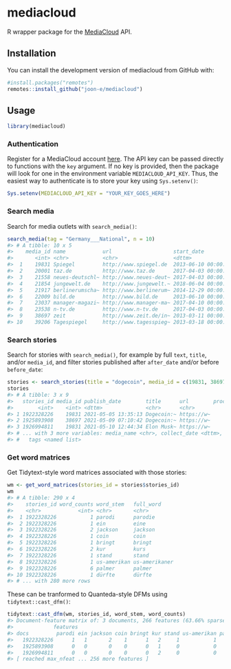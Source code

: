 
<!-- README.md is generated from README.Rmd. Please edit that file -->

# mediacloud

<!-- badges: start -->

<!-- badges: end -->

R wrapper package for the [MediaCloud](https://mediacloud.org/) API.

## Installation

You can install the development version of mediacloud from GitHub with:

``` r
#install.packages("remotes")
remotes::install_github("joon-e/mediacloud")
```

## Usage

``` r
library(mediacloud)
```

### Authentication

Register for a MediaCloud account
[here](https://explorer.mediacloud.org/#/user/signup). The API key can
be passed directly to functions with the `key` argument. If no key is
provided, then the package will look for one in the environment variable
`MEDIACLOUD_API_KEY`. Thus, the easiest way to authenticate is to store
your key using `Sys.setenv()`:

``` r
Sys.setenv(MEDIACLOUD_API_KEY = "YOUR_KEY_GOES_HERE")
```

### Search media

Search for media outlets with `search_media()`:

``` r
search_media(tag = "Germany___National", n = 10)
#> # A tibble: 10 x 5
#>    media_id name            url                    start_date          tags     
#>       <int> <chr>           <chr>                  <dttm>              <named l>
#>  1    19831 Spiegel         http://www.spiegel.de  2013-06-10 00:00:00 <list [1~
#>  2    20001 taz.de          http://www.taz.de      2017-04-03 00:00:00 <list [1~
#>  3    21558 neues-deutschl~ http://www.neues-deut~ 2017-04-03 00:00:00 <list [1~
#>  4    21854 jungewelt.de    http://www.jungewelt.~ 2018-06-04 00:00:00 <list [2~
#>  5    21917 berlinerumscha~ http://www.berlinerum~ 2014-12-29 00:00:00 <list [7~
#>  6    22009 bild.de         http://www.bild.de     2013-06-10 00:00:00 <list [2~
#>  7    23037 manager-magazi~ http://www.manager-ma~ 2017-04-10 00:00:00 <list [9~
#>  8    23538 n-tv.de         http://www.n-tv.de     2017-04-03 00:00:00 <list [9~
#>  9    38697 zeit            http://www.zeit.de/in~ 2013-03-11 00:00:00 <list [2~
#> 10    39206 Tagespiegel     http://www.tagesspieg~ 2013-03-18 00:00:00 <list [2~
```

### Search stories

Search for stories with `search_media()`, for example by full `text`,
`title`, and/or `media_id`, and filter stories published after
`after_date` and/or before `before_date`:

``` r
stories <- search_stories(title = "dogecoin", media_id = c(19831, 38697), after_date = "2021-05-01")
stories
#> # A tibble: 3 x 9
#>   stories_id media_id publish_date        title      url        processed_stori~
#>        <int>    <int> <dttm>              <chr>      <chr>                 <dbl>
#> 1 1922328226    19831 2021-05-05 13:35:13 Dogecoin:~ https://w~       2328683297
#> 2 1925893908    38697 2021-05-09 07:10:42 Dogecoin:~ https://w~       2331981923
#> 3 1926994811    19831 2021-05-10 12:44:34 Elon Musk~ https://w~       2333054504
#> # ... with 3 more variables: media_name <chr>, collect_date <dttm>,
#> #   tags <named list>
```

### Get word matrices

Get Tidytext-style word matrices associated with those stories:

``` r
wm <- get_word_matrices(stories_id = stories$stories_id)
wm
#> # A tibble: 290 x 4
#>    stories_id word_counts word_stem   full_word    
#>    <chr>            <int> <chr>       <chr>        
#>  1 1922328226           1 parodi      parodie      
#>  2 1922328226           1 ein         eine         
#>  3 1922328226           2 jackson     jackson      
#>  4 1922328226           1 coin        coin         
#>  5 1922328226           1 bringt      bringt       
#>  6 1922328226           2 kur         kurs         
#>  7 1922328226           1 stand       stand        
#>  8 1922328226           1 us-amerikan us-amerikaner
#>  9 1922328226           6 palmer      palmer       
#> 10 1922328226           1 dürfte      dürfte       
#> # ... with 280 more rows
```

These can be tranformed to Quanteda-style DFMs using
`tidytext::cast_dfm()`:

``` r
tidytext::cast_dfm(wm, stories_id, word_stem, word_counts)
#> Document-feature matrix of: 3 documents, 266 features (63.66% sparse) and 0 docvars.
#>             features
#> docs         parodi ein jackson coin bringt kur stand us-amerikan palmer dürfte
#>   1922328226      1   1       2    1      1   2     1           1      6      1
#>   1925893908      0   0       0    0      0   1     0           0      0      0
#>   1926994811      0   0       0    0      0   2     0           0      0      0
#> [ reached max_nfeat ... 256 more features ]
```
